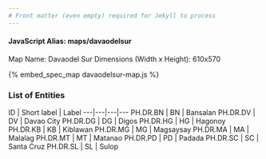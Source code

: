 ```yaml
---
# Front matter (even empty) required for Jekyll to process
---
```


#### JavaScript Alias: maps/davaodelsur

Map Name: Davaodel Sur
Dimensions (Width x Height): 610x570



{% embed_spec_map davaodelsur-map.js %}

### List of Entities

ID | Short label | Label
---|---|---|---
PH.DR.BN | BN | Bansalan
PH.DR.DV | DV | Davao City
PH.DR.DG | DG | Digos
PH.DR.HG | HG | Hagonoy
PH.DR.KB | KB | Kiblawan
PH.DR.MG | MG | Magsaysay
PH.DR.MA | MA | Malalag
PH.DR.MT | MT | Matanao
PH.DR.PD | PD | Padada
PH.DR.SC | SC | Santa Cruz
PH.DR.SL | SL | Sulop
